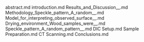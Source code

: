 abstract.md
introduction.md
Results_and_Discussion__.md
Methodology_Speckle_pattern_A_random__.md
Model_for_interpreting_observed_surface__.md
Drying_environment_Wood_samples_were__.md
Speckle_pattern_A_random_pattern__.md
DIC Setup.md
Sample Preparation.md
CT Scanning.md
Conclusions.md
